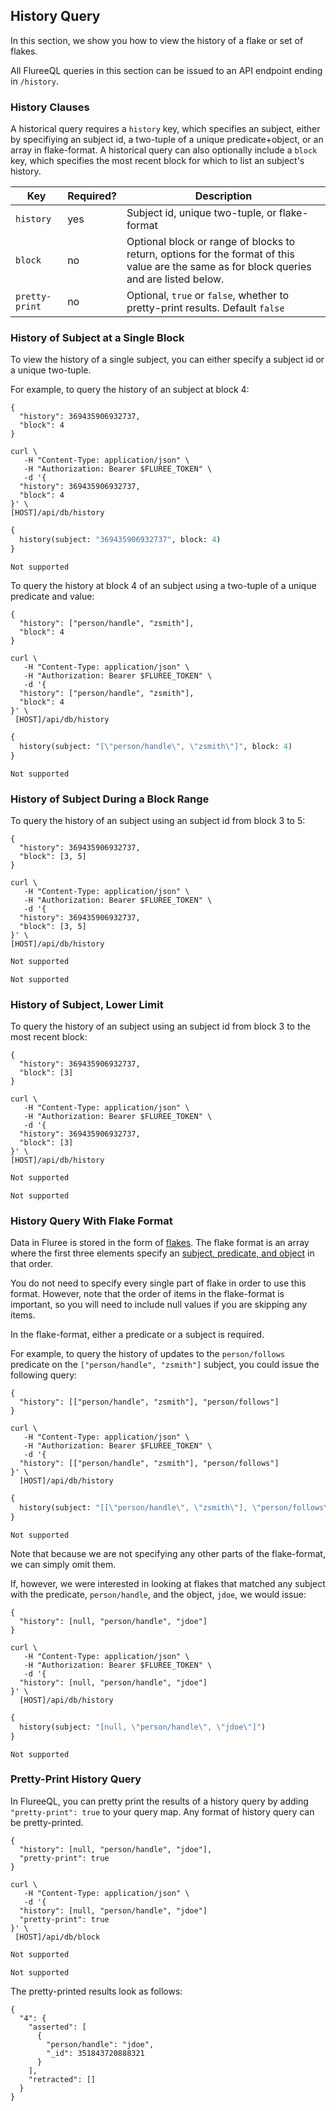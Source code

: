 ## History Query 

In this section, we show you how to view the history of a flake or set of flakes. 

All FlureeQL queries in this section can be issued to an API endpoint ending in `/history`.

### History Clauses

A historical query requires a `history` key, which specifies an subject, either by specifiying an subject id, a two-tuple of a unique predicate+object, or an array in flake-format. A historical query can also optionally include a `block` key, which specifies the most recent block for which to list an subject's history. 

Key | Required? | Description
-- | -- | -- 
`history` | yes |  Subject id, unique two-tuple, or flake-format
`block` | no | Optional block or range of blocks to return, options for the format of this value are the same as for block queries and are listed below.
`pretty-print` | no | Optional, `true` or `false`, whether to pretty-print results. Default `false`

### History of Subject at a Single Block

To view the history of a single subject, you can either specify a subject id or a unique two-tuple.

For example, to query the history of an subject at block 4:

```flureeql
{
  "history": 369435906932737,
  "block": 4
}
```
```curl
curl \
   -H "Content-Type: application/json" \
   -H "Authorization: Bearer $FLUREE_TOKEN" \
   -d '{
  "history": 369435906932737,
  "block": 4
}' \
[HOST]/api/db/history
```
```graphql
{
  history(subject: "369435906932737", block: 4)
}
```

```sparql
Not supported
```

To query the history at block 4 of an subject using a two-tuple of a unique predicate and value: 

```flureeql
{
  "history": ["person/handle", "zsmith"],
  "block": 4
}
```

```curl
curl \
   -H "Content-Type: application/json" \
   -H "Authorization: Bearer $FLUREE_TOKEN" \
   -d '{
  "history": ["person/handle", "zsmith"],
  "block": 4
}' \
 [HOST]/api/db/history
```
```graphql
{
  history(subject: "[\"person/handle\", \"zsmith\"]", block: 4)
}
```

```sparql
Not supported
```

### History of Subject During a Block Range

To query the history of an subject using an subject id from block 3 to 5:

```flureeql
{
  "history": 369435906932737,
  "block": [3, 5]
}
```
```curl
curl \
   -H "Content-Type: application/json" \
   -H "Authorization: Bearer $FLUREE_TOKEN" \
   -d '{
  "history": 369435906932737,
  "block": [3, 5]
}' \
[HOST]/api/db/history
```

```graphql
Not supported
```

```sparql
Not supported
```

### History of Subject, Lower Limit

To query the history of an subject using an subject id from block 3 to the most recent block:

```flureeql
{
  "history": 369435906932737,
  "block": [3]
}
```
```curl
curl \
   -H "Content-Type: application/json" \
   -H "Authorization: Bearer $FLUREE_TOKEN" \
   -d '{
  "history": 369435906932737,
  "block": [3]
}' \
[HOST]/api/db/history
```

```graphql
Not supported
```

```sparql
Not supported
```


### History Query With Flake Format

Data in Fluree is stored in the form of [flakes](/docs/infrastructure/db-infrastructure#flakes). The flake format is an array where the first three elements specify an [subject, predicate, and object](/docs/infrastructure/db-infrastructure#subject-predicate-object-model) in that order.

You do not need to specify every single part of flake in order to use this format. However, note that the order of items in the flake-format is important, so you will need to include null values if you are skipping any items. 

In the flake-format, either a predicate or a subject is required. 

For example, to query the history of updates to the `person/follows` predicate on the `["person/handle", "zsmith"]` subject, you could issue the following query: 

```flureeql
{
  "history": [["person/handle", "zsmith"], "person/follows"]
}
```

```curl
curl \
   -H "Content-Type: application/json" \
   -H "Authorization: Bearer $FLUREE_TOKEN" \
   -d '{
  "history": [["person/handle", "zsmith"], "person/follows"]
}' \
  [HOST]/api/db/history
```
```graphql 
{
  history(subject: "[[\"person/handle\", \"zsmith\"], \"person/follows\"]")
}
```

```sparql
Not supported
```

Note that because we are not specifying any other parts of the flake-format, we can simply omit them. 

If, however, we were interested in looking at flakes that matched any subject with the predicate, `person/handle`, and the object, `jdoe`, we would issue:

```flureeql
{
  "history": [null, "person/handle", "jdoe"]
}
```

```curl
curl \
   -H "Content-Type: application/json" \
   -H "Authorization: Bearer $FLUREE_TOKEN" \
   -d '{
  "history": [null, "person/handle", "jdoe"]
}' \
  [HOST]/api/db/history
```
```graphql
{
  history(subject: "[null, \"person/handle\", \"jdoe\"]")
}
```

```sparql
Not supported
```

### Pretty-Print History Query

In FlureeQL, you can pretty print the results of a history query by adding `"pretty-print": true` to your query map. Any format of history query can be pretty-printed. 

```flureeql
{
  "history": [null, "person/handle", "jdoe"],
  "pretty-print": true
}
```

```curl
curl \
   -H "Content-Type: application/json" \
   -d '{
  "history": [null, "person/handle", "jdoe"]
  "pretty-print": true
}' \
 [HOST]/api/db/block
```

```graphql
Not supported
```

```sparql
Not supported
```

The pretty-printed results look as follows:

```all
{
  "4": {
    "asserted": [
      {
        "person/handle": "jdoe",
        "_id": 351843720888321
      }
    ],
    "retracted": []
  }
}
```
